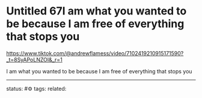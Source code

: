 # Untitled 67I am what you wanted to be because I am free of everything that stops you
https://www.tiktok.com/@andrewflamess/video/7102419210915171590?_t=8SyAPoLNZOI&_r=1

I am what you wanted to be because I am free of everything that stops you

--- 
status: #⚙️ 
tags: 
related: 